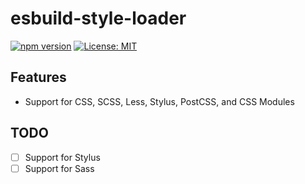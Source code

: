 # esbuild-style-loader

[![npm version](https://badge.fury.io/js/esbuild-style-loader.svg)](https://badge.fury.io/js/esbuild-style-loader)
[![License: MIT](https://img.shields.io/badge/License-MIT-yellow.svg)](https://opensource.org/licenses/MIT)

## Features

- Support for CSS, SCSS, Less, Stylus, PostCSS, and CSS Modules



## TODO

- [ ] Support for Stylus
- [ ] Support for Sass
